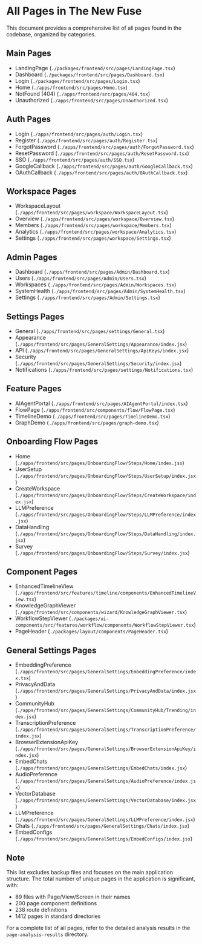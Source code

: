 # All Pages in The New Fuse

This document provides a comprehensive list of all pages found in the codebase, organized by categories.

## Main Pages

- LandingPage (`./packages/frontend/src/pages/LandingPage.tsx`)
- Dashboard (`./packages/frontend/src/pages/Dashboard.tsx`)
- Login (`./packages/frontend/src/pages/Login.tsx`)
- Home (`./apps/frontend/src/pages/Home.tsx`)
- NotFound (404) (`./apps/frontend/src/pages/404.tsx`)
- Unauthorized (`./apps/frontend/src/pages/Unauthorized.tsx`)

## Auth Pages

- Login (`./apps/frontend/src/pages/auth/Login.tsx`)
- Register (`./apps/frontend/src/pages/auth/Register.tsx`)
- ForgotPassword (`./apps/frontend/src/pages/auth/ForgotPassword.tsx`)
- ResetPassword (`./apps/frontend/src/pages/auth/ResetPassword.tsx`)
- SSO (`./apps/frontend/src/pages/auth/SSO.tsx`)
- GoogleCallback (`./apps/frontend/src/pages/auth/GoogleCallback.tsx`)
- OAuthCallback (`./apps/frontend/src/pages/auth/OAuthCallback.tsx`)

## Workspace Pages

- WorkspaceLayout (`./apps/frontend/src/pages/workspace/WorkspaceLayout.tsx`)
- Overview (`./apps/frontend/src/pages/workspace/Overview.tsx`)
- Members (`./apps/frontend/src/pages/workspace/Members.tsx`)
- Analytics (`./apps/frontend/src/pages/workspace/Analytics.tsx`)
- Settings (`./apps/frontend/src/pages/workspace/Settings.tsx`)

## Admin Pages

- Dashboard (`./apps/frontend/src/pages/Admin/Dashboard.tsx`)
- Users (`./apps/frontend/src/pages/Admin/Users.tsx`)
- Workspaces (`./apps/frontend/src/pages/Admin/Workspaces.tsx`)
- SystemHealth (`./apps/frontend/src/pages/Admin/SystemHealth.tsx`)
- Settings (`./apps/frontend/src/pages/Admin/Settings.tsx`)

## Settings Pages

- General (`./apps/frontend/src/pages/settings/General.tsx`)
- Appearance (`./apps/frontend/src/pages/GeneralSettings/Appearance/index.jsx`)
- API (`./apps/frontend/src/pages/GeneralSettings/ApiKeys/index.jsx`)
- Security (`./apps/frontend/src/pages/GeneralSettings/Security/index.jsx`)
- Notifications (`./apps/frontend/src/pages/settings/Notifications.tsx`)

## Feature Pages

- AIAgentPortal (`./apps/frontend/src/pages/AIAgentPortal/index.tsx`)
- FlowPage (`./apps/frontend/src/components/flow/FlowPage.tsx`)
- TimelineDemo (`./apps/frontend/src/pages/TimelineDemo.tsx`)
- GraphDemo (`./apps/frontend/src/pages/graph-demo.tsx`)

## Onboarding Flow Pages

- Home (`./apps/frontend/src/pages/OnboardingFlow/Steps/Home/index.jsx`)
- UserSetup (`./apps/frontend/src/pages/OnboardingFlow/Steps/UserSetup/index.jsx`)
- CreateWorkspace (`./apps/frontend/src/pages/OnboardingFlow/Steps/CreateWorkspace/index.jsx`)
- LLMPreference (`./apps/frontend/src/pages/OnboardingFlow/Steps/LLMPreference/index.jsx`)
- DataHandling (`./apps/frontend/src/pages/OnboardingFlow/Steps/DataHandling/index.jsx`)
- Survey (`./apps/frontend/src/pages/OnboardingFlow/Steps/Survey/index.jsx`)

## Component Pages

- EnhancedTimelineView (`./apps/frontend/src/features/timeline/components/EnhancedTimelineView.tsx`)
- KnowledgeGraphViewer (`./apps/frontend/src/components/wizard/KnowledgeGraphViewer.tsx`)
- WorkflowStepViewer (`./packages/ui-components/src/features/workflow/components/WorkflowStepViewer.tsx`)
- PageHeader (`./packages/layout/components/PageHeader.tsx`)

## General Settings Pages

- EmbeddingPreference (`./apps/frontend/src/pages/GeneralSettings/EmbeddingPreference/index.tsx`)
- PrivacyAndData (`./apps/frontend/src/pages/GeneralSettings/PrivacyAndData/index.jsx`)
- CommunityHub (`./apps/frontend/src/pages/GeneralSettings/CommunityHub/Trending/index.jsx`)
- TranscriptionPreference (`./apps/frontend/src/pages/GeneralSettings/TranscriptionPreference/index.jsx`)
- BrowserExtensionApiKey (`./apps/frontend/src/pages/GeneralSettings/BrowserExtensionApiKey/index.jsx`)
- EmbedChats (`./apps/frontend/src/pages/GeneralSettings/EmbedChats/index.jsx`)
- AudioPreference (`./apps/frontend/src/pages/GeneralSettings/AudioPreference/index.jsx`)
- VectorDatabase (`./apps/frontend/src/pages/GeneralSettings/VectorDatabase/index.jsx`)
- LLMPreference (`./apps/frontend/src/pages/GeneralSettings/LLMPreference/index.jsx`)
- Chats (`./apps/frontend/src/pages/GeneralSettings/Chats/index.jsx`)
- EmbedConfigs (`./apps/frontend/src/pages/GeneralSettings/EmbedConfigs/index.jsx`)

## Note

This list excludes backup files and focuses on the main application structure. The total number of unique pages in the application is significant, with:
- 89 files with Page/View/Screen in their names
- 200 page component definitions
- 238 route definitions
- 1412 pages in standard directories

For a complete list of all pages, refer to the detailed analysis results in the `page-analysis-results` directory.